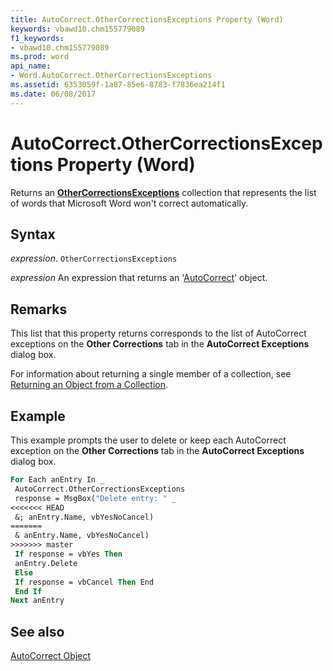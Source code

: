 ```yaml
---
title: AutoCorrect.OtherCorrectionsExceptions Property (Word)
keywords: vbawd10.chm155779089
f1_keywords:
- vbawd10.chm155779089
ms.prod: word
api_name:
- Word.AutoCorrect.OtherCorrectionsExceptions
ms.assetid: 6353059f-1a87-85e6-8783-f7836ea214f1
ms.date: 06/08/2017
---
```



# AutoCorrect.OtherCorrectionsExceptions Property (Word)

Returns an  **[OtherCorrectionsExceptions](Word.othercorrectionsexceptions.md)** collection that represents the list of words that Microsoft Word won't correct automatically.


## Syntax

 _expression_. `OtherCorrectionsExceptions`

 _expression_ An expression that returns an '[AutoCorrect](Word.AutoCorrect.md)' object.


## Remarks

This list that this property returns corresponds to the list of AutoCorrect exceptions on the  **Other Corrections** tab in the **AutoCorrect Exceptions** dialog box.

For information about returning a single member of a collection, see [Returning an Object from a Collection](../word/Concepts/Miscellaneous/returning-an-object-from-a-collection-word.md).


## Example

This example prompts the user to delete or keep each AutoCorrect exception on the  **Other Corrections** tab in the **AutoCorrect Exceptions** dialog box.


```vb
For Each anEntry In _ 
 AutoCorrect.OtherCorrectionsExceptions 
 response = MsgBox("Delete entry: " _ 
<<<<<<< HEAD
 &; anEntry.Name, vbYesNoCancel) 
=======
 & anEntry.Name, vbYesNoCancel) 
>>>>>>> master
 If response = vbYes Then 
 anEntry.Delete 
 Else 
 If response = vbCancel Then End 
 End If 
Next anEntry
```


## See also


[AutoCorrect Object](Word.AutoCorrect.md)

